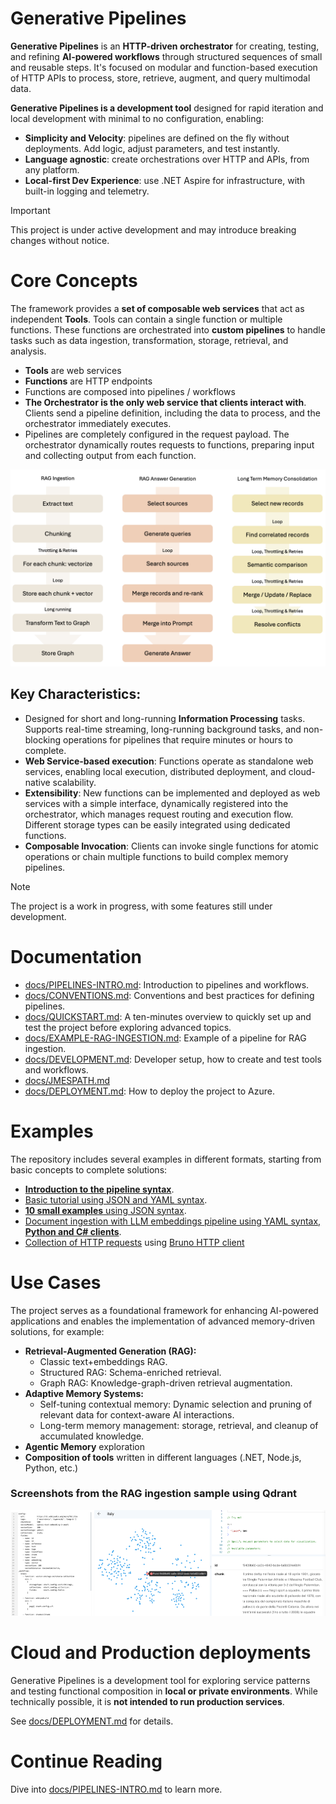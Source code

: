 # Generative Pipelines

**Generative Pipelines** is an **HTTP-driven orchestrator** for creating, testing, and refining
**AI-powered workflows** through structured sequences of small and reusable steps.
It's focused on modular and function-based execution of HTTP APIs to process, store, retrieve,
augment, and query multimodal data.

**Generative Pipelines is a development tool** designed for rapid iteration and local development
with minimal to no configuration, enabling:

- **Simplicity and Velocity**: pipelines are defined on the fly without deployments.
  Add logic, adjust parameters, and test instantly.
- **Language agnostic**: create orchestrations over HTTP and APIs, from any platform.
- **Local-first Dev Experience**: use .NET Aspire for infrastructure, with built-in logging and
  telemetry.

> [!IMPORTANT]
> This project is under active development and may introduce breaking changes without notice.

# Core Concepts

The framework provides a **set of composable web services** that act as independent **Tools**.
Tools can contain a single function or multiple functions. These functions are orchestrated into
**custom pipelines** to handle tasks such as data ingestion, transformation, storage, retrieval,
and analysis.

- **Tools** are web services
- **Functions** are HTTP endpoints
- Functions are composed into pipelines / workflows
- **The Orchestrator is the only web service that clients interact with**. Clients send
  a pipeline definition, including the data to process, and the orchestrator immediately
  executes.
- Pipelines are completely configured in the request payload. The orchestrator dynamically
  routes requests to functions, preparing input and collecting output from each function.

![pipelines](docs/img/pipelines-examples-readme.png)

## Key Characteristics:

- Designed for short and long-running **Information Processing** tasks. Supports real-time streaming,
  long-running background tasks, and non-blocking operations for pipelines that require minutes or
  hours to complete.
- **Web Service-based execution**: Functions operate as standalone web services, enabling local
  execution, distributed deployment, and cloud-native scalability.
- **Extensibility**: New functions can be implemented and deployed as web services with a simple
  interface, dynamically registered into the orchestrator, which manages request routing and
  execution flow. Different storage types can be easily integrated using dedicated functions.
- **Composable Invocation**: Clients can invoke single functions for atomic operations or chain
  multiple functions to build complex memory pipelines.

> [!NOTE]
> The project is a work in progress, with some features still under development.

# Documentation

- [docs/PIPELINES-INTRO.md](docs/PIPELINES-INTRO.md): Introduction to pipelines and workflows.
- [docs/CONVENTIONS.md](docs/CONVENTIONS.md): Conventions and best practices for
  defining pipelines.
- [docs/QUICKSTART.md](docs/QUICKSTART.md): A ten-minutes overview to quickly set up and test the project
  before exploring advanced topics.
- [docs/EXAMPLE-RAG-INGESTION.md](docs/EXAMPLE-RAG-INGESTION.md): Example of a pipeline for RAG ingestion.
- [docs/DEVELOPMENT.md](docs/DEVELOPMENT.md): Developer setup, how to create and test tools and workflows.
- [docs/JMESPATH.md](docs/JMESPATH.md)
- [docs/DEPLOYMENT.md](docs/DEPLOYMENT.md): How to deploy the project to Azure.

# Examples

The repository includes several examples in different formats, starting from basic concepts to complete
solutions:

- [**Introduction to the pipeline syntax**](docs/PIPELINES-INTRO.md).
- [Basic tutorial using JSON and YAML syntax](docs/CONVENTIONS.md).
- [**10 small examples** using JSON syntax](docs/EXAMPLES.md).
- [Document ingestion with LLM embeddings pipeline using YAML syntax, **Python and C# clients**](docs/EXAMPLE-RAG-INGESTION.md).
- [Collection of HTTP requests](examples/bruno) using [Bruno HTTP client](https://www.usebruno.com)

# Use Cases

The project serves as a foundational framework for enhancing AI-powered applications and enables
the implementation of advanced memory-driven solutions, for example:

- **Retrieval-Augmented Generation (RAG):**
    - Classic text+embeddings RAG.
    - Structured RAG: Schema-enriched retrieval.
    - Graph RAG: Knowledge-graph-driven retrieval augmentation.
- **Adaptive Memory Systems:**
    - Self-tuning contextual memory: Dynamic selection and pruning of relevant data for
      context-aware AI interactions.
    - Long-term memory management: storage, retrieval, and cleanup of accumulated knowledge.
- **Agentic Memory** exploration
- **Composition of tools** written in different languages (.NET, Node.js, Python, etc.)

### Screenshots from the RAG ingestion sample using Qdrant

![RAG ingestion workflow and graph result](docs/img/rag-test.png)

# Cloud and Production deployments

Generative Pipelines is a development tool for exploring service patterns and testing
functional composition in **local or private environments**.
While technically possible, it is **not intended to run production services**.

See [docs/DEPLOYMENT.md](docs/DEPLOYMENT.md) for details.


# Continue Reading

Dive into [docs/PIPELINES-INTRO.md](docs/PIPELINES-INTRO.md) to learn more.
